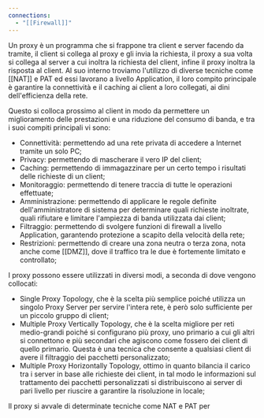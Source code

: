 ```yaml
---
connections:
  - "[[Firewall]]"
---
```

Un proxy è un programma che si frappone tra client e server facendo da tramite, il client si collega al proxy e gli invia la richiesta, il proxy a sua volta si collega al server a cui inoltra la richiesta del client, infine il proxy inoltra la risposta al client. Al suo interno troviamo l'utilizzo di diverse tecniche come [[NAT]] e PAT ed essi lavorano a livello Application, il loro compito principale è garantire la connettività e il caching ai client a loro collegati, ai dini dell'efficienza della rete. 

Questo si colloca prossimo al client in modo da permettere un miglioramento delle prestazioni e una riduzione del consumo di banda, e tra i suoi compiti principali vi sono:
- Connettività: permettendo ad una rete privata di accedere a Internet tramite un solo PC;
- Privacy: permettendo di mascherare il vero IP del client;
- Caching: permettendo di immagazzinare per un certo tempo i risultati delle richieste di un client;
- Monitoraggio: permettendo di tenere traccia di tutte le operazioni effettuate; 
- Amministrazione: permettendo di applicare le regole definite dell'amministratore di sistema per determinare quali richieste inoltrate, quali rifiutare e limitare l'ampiezza di banda utilizzata dai client;
- Filtraggio: permettendo di svolgere funzioni di firewall a livello Application, garantendo protezione a scapito della velocità della rete;
- Restrizioni: permettendo di creare una zona neutra o terza zona, nota anche come [[DMZ]], dove il traffico tra le due è fortemente limitato e controllato;

I proxy possono essere utilizzati in diversi modi, a seconda di dove vengono collocati:
- Single Proxy Topology, che è la scelta più semplice poiché utilizza un singolo Proxy Server per servire l'intera rete, è però solo sufficiente per un piccolo gruppo di client;
- Multiple Proxy Vertically Topology, che è la scelta migliore per reti medio-grandi poiché si configurano più proxy, uno primario a cui gli altri si connettono e più secondari che agiscono come fossero dei client di quello primario. Questa è una tecnica che consente a qualsiasi client di avere il filtraggio dei pacchetti personalizzato;
- Multiple Proxy Horizontally Topology, ottimo in quanto bilancia il carico tra i server in base alle richieste dei client, in tal modo le informazioni sul trattamento dei pacchetti personalizzati si distribuiscono ai server di pari livello per riuscire a garantire la risoluzione in locale;

Il proxy si avvale di determinate tecniche come NAT e PAT per 